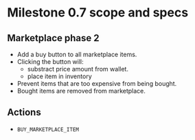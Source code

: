 # Milestone 0.7 scope and specs

## Marketplace phase 2

* Add a buy button to all marketplace items.
* Clicking the button will:
  * substract price amount from wallet.
  * place item in inventory
* Prevent items that are too expensive from being bought.
* Bought items are removed from marketplace.

## Actions

* `BUY_MARKETPLACE_ITEM`
